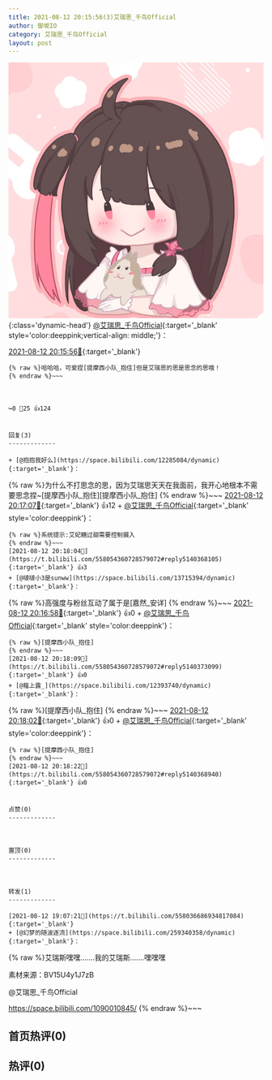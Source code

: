 ```yaml
---
title: 2021-08-12 20:15:56(3)艾瑞思_千鸟Official
author: 御坂IO
category: 艾瑞思_千鸟Official
layout: post
---
```


![img](/images/7e08840c56f251de28bdf766b647bd5fe9a5d50a.jpg){:class='dynamic-head'}
[@艾瑞思_千鸟Official](https://space.bilibili.com/1090010845/dynamic){:target='_blank' style='color:deeppink;vertical-align: middle;'}：

[2021-08-12 20:15:56🔗](https://t.bilibili.com/558054360728579072){:target='_blank'}

~~~
{% raw %}哈哈哈，可爱捏[提摩西小队_抱住]但是艾瑞思的思是思念的思哦！
{% endraw %}~~~



↪️0 💬25 👍124


回复(3)
-------------

+ [@抱抱我好么](https://space.bilibili.com/12285084/dynamic){:target='_blank'}：
~~~
{% raw %}为什么不打思念的思，因为艾瑞思天天在我面前，我开心地根本不需要思念捏~[提摩西小队_抱住][提摩西小队_抱住]
{% endraw %}~~~
[2021-08-12 20:17:07🔗](https://t.bilibili.com/558054360728579072#reply5140359851){:target='_blank'} 👍12
    + [@艾瑞思_千鸟Official](https://space.bilibili.com/1090010845/dynamic){:target='_blank' style='color:deeppink'}：
~~~
{% raw %}系统提示:艾妃糖过甜需要控制摄入
{% endraw %}~~~
[2021-08-12 20:18:04🔗](https://t.bilibili.com/558054360728579072#reply5140368105){:target='_blank'} 👍3
+ [@啵啵小3是sunww](https://space.bilibili.com/13715394/dynamic){:target='_blank'}：
~~~
{% raw %}高强度与粉丝互动了属于是[嘉然_安详]
{% endraw %}~~~
[2021-08-12 20:16:58🔗](https://t.bilibili.com/558054360728579072#reply5140365187){:target='_blank'} 👍0
    + [@艾瑞思_千鸟Official](https://space.bilibili.com/1090010845/dynamic){:target='_blank' style='color:deeppink'}：
~~~
{% raw %}[提摩西小队_抱住]
{% endraw %}~~~
[2021-08-12 20:18:09🔗](https://t.bilibili.com/558054360728579072#reply5140373099){:target='_blank'} 👍0
+ [@薤上露_](https://space.bilibili.com/12393740/dynamic){:target='_blank'}：
~~~
{% raw %}[提摩西小队_抱住]
{% endraw %}~~~
[2021-08-12 20:18:02🔗](https://t.bilibili.com/558054360728579072#reply5140372689){:target='_blank'} 👍0
    + [@艾瑞思_千鸟Official](https://space.bilibili.com/1090010845/dynamic){:target='_blank' style='color:deeppink'}：
~~~
{% raw %}[提摩西小队_抱住]
{% endraw %}~~~
[2021-08-12 20:18:22🔗](https://t.bilibili.com/558054360728579072#reply5140368940){:target='_blank'} 👍0


点赞(0)
-------------



置顶(0)
-------------



转发(1)
-------------

[2021-08-12 19:07:21🔗](https://t.bilibili.com/558036686934817084){:target='_blank'}
+ [@幻梦的随波逐流](https://space.bilibili.com/259340358/dynamic){:target='_blank'}：
~~~
{% raw %}艾瑞斯嘿嘿.......我的艾瑞斯.......嘿嘿嘿



素材来源：BV15U4y1J7zB

@艾瑞思_千鸟Official 

https://space.bilibili.com/1090010845/
{% endraw %}~~~






首页热评(0)
-------------



热评(0)
-------------



